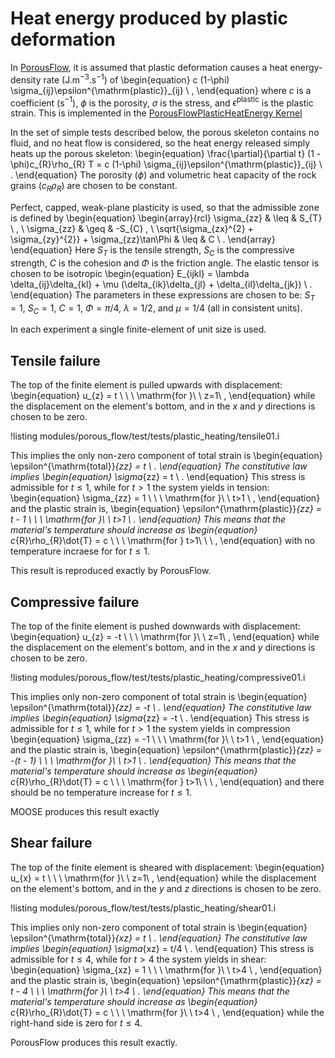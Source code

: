 # Heat energy produced by plastic deformation

In [PorousFlow](governing_equations.md), it is assumed that plastic deformation causes a heat energy-density rate
(J.m$^{-3}$.s$^{-1}$) of
\begin{equation}
c (1-\phi) \sigma_{ij}\epsilon^{\mathrm{plastic}}_{ij} \ ,
\end{equation}
where $c$ is a coefficient (s$^{-1}$), $\phi$ is the porosity,
$\sigma$ is the stress, and $\epsilon^{\mathrm{plastic}}$ is the
plastic strain.  This is implemented in the [PorousFlowPlasticHeatEnergy Kernel](PorousFlowPlasticHeatEnergy.md)

In the set of simple tests described below, the porous skeleton contains no fluid, and no heat flow is considered, so the heat energy 
released simply heats up the porous skeleton:
\begin{equation}
\frac{\partial}{\partial t} (1 - \phi)c_{R}\rho_{R} T = c (1-\phi)
\sigma_{ij}\epsilon^{\mathrm{plastic}}_{ij} \ .
\end{equation}
The porosity ($\phi$) and volumetric heat
capacity of the rock grains ($c_{R}\rho_{R}$) are chosen to be constant.

Perfect, capped, weak-plane plasticity is used, so that the admissible
zone is defined by
\begin{equation}
\begin{array}{rcl}
\sigma_{zz} & \leq & S_{T} \ , \\
\sigma_{zz} & \geq & -S_{C} \, \\
\sqrt{\sigma_{zx}^{2} + \sigma_{zy}^{2}} + \sigma_{zz}\tan\Phi & \leq
& C \ .
\end{array}
\end{equation}
Here $S_{T}$ is the tensile strength, $S_{C}$ is the compressive
strength, $C$ is the cohesion and $\Phi$ is the friction angle.  The
elastic tensor is chosen to be isotropic
\begin{equation}
E_{ijkl} = \lambda \delta_{ij}\delta_{kl} + \mu
(\delta_{ik}\delta_{jl} + \delta_{il}\delta_{jk}) \ .
\end{equation}
The parameters in these expressions are chosen to be: $S_{T}=1$,
$S_{C}=1$, $C=1$, $\Phi=\pi/4$, $\lambda=1/2$, and $\mu=1/4$ (all in
consistent units).

In each experiment a single finite-element of unit size is used.

## Tensile failure

The top of the finite element is pulled upwards with displacement:
\begin{equation}
u_{z} = t \ \ \ \mathrm{for }\ \ z=1\ ,
\end{equation}
while the displacement on the element's bottom, and in the $x$ and $y$ directions is chosen to be
zero.

!listing modules/porous_flow/test/tests/plastic_heating/tensile01.i

This implies the only non-zero component of total strain is
\begin{equation}
\epsilon^{\mathrm{total}}_{zz} = t \ .
\end{equation}
The constitutive law implies
\begin{equation}
\sigma_{zz} = t \ .
\end{equation}
This stress is admissible for $t\leq 1$, while for $t>1$ the system
yields in tension:
\begin{equation}
\sigma_{zz} = 1 \ \ \ \mathrm{for }\ \  t>1 \ ,
\end{equation}
and the plastic strain is,
\begin{equation}
\epsilon^{\mathrm{plastic}}_{zz} = t - 1 \ \ \ \mathrm{for }\ \  t>1 \ .
\end{equation}
This means that the material's temperature should increase as
\begin{equation}
c_{R}\rho_{R}\dot{T} = c \ \ \ \mathrm{for } t>1\ \  \ ,
\end{equation}
with no temperature incraese for for $t\leq 1$.

This result is reproduced exactly by PorousFlow.

## Compressive failure

The top of the finite element is pushed downwards with displacement:
\begin{equation}
u_{z} = -t \ \ \ \mathrm{for }\ \ z=1\ ,
\end{equation}
while the displacement on the element's bottom, and in the $x$ and $y$ directions is chosen to be
zero.

!listing modules/porous_flow/test/tests/plastic_heating/compressive01.i

This implies only non-zero component of total strain is
\begin{equation}
\epsilon^{\mathrm{total}}_{zz} = -t \ .
\end{equation}
The constitutive law implies
\begin{equation}
\sigma_{zz} = -t \ .
\end{equation}
This stress is admissible for $t\leq 1$, while for $t>1$ the system
yields in compression
\begin{equation}
\sigma_{zz} = -1 \ \ \ \mathrm{for }\ \  t>1 \ ,
\end{equation}
and the plastic strain is,
\begin{equation}
\epsilon^{\mathrm{plastic}}_{zz} = -(t - 1) \ \ \ \mathrm{for }\ \  t>1 \ .
\end{equation}
This means that the material's temperature should increase as
\begin{equation}
c_{R}\rho_{R}\dot{T} = c \ \ \ \mathrm{for } t>1\ \  \ ,
\end{equation}
and there should be no temperature increase for $t\leq 1$.

MOOSE produces this result exactly

## Shear failure

The top of the finite element is sheared with displacement:
\begin{equation}
u_{x} = t \ \ \ \mathrm{for }\ \ z=1\ ,
\end{equation}
while the displacement on the element's bottom, and in the $y$ and $z$ directions is chosen to be
zero.

!listing modules/porous_flow/test/tests/plastic_heating/shear01.i

This implies only non-zero component of total strain is
\begin{equation}
\epsilon^{\mathrm{total}}_{xz} = t \ .
\end{equation}
The constitutive law implies
\begin{equation}
\sigma_{xz} = t/4 \ .
\end{equation}
This stress is admissible for $t\leq 4$, while for $t>4$ the system
yields in shear:
\begin{equation}
\sigma_{xz} = 1 \ \ \ \mathrm{for }\ \  t>4 \ ,
\end{equation}
and the plastic strain is,
\begin{equation}
\epsilon^{\mathrm{plastic}}_{xz} = t - 4 \ \ \ \mathrm{for }\ \  t>4 \ .
\end{equation}
This means that the material's temperature should increase as
\begin{equation}
c_{R}\rho_{R}\dot{T} = c \ \ \ \mathrm{for }\ \  t>4 \ ,
\end{equation}
while the right-hand side is zero for $t\leq 4$.

PorousFlow produces this result exactly.
